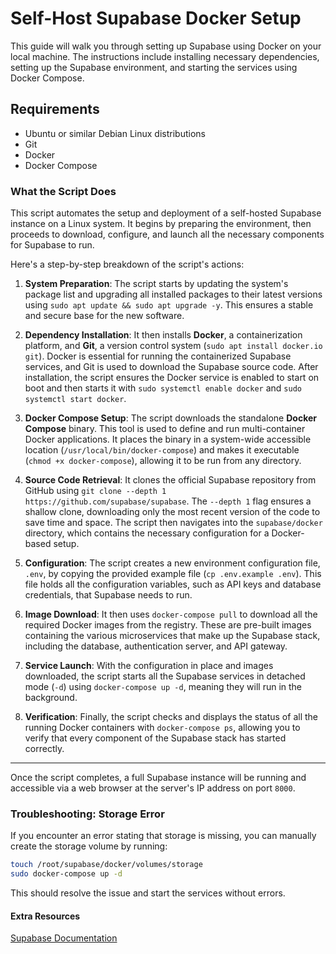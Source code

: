 # Self-Host Supabase Docker Setup

This guide will walk you through setting up Supabase using Docker on your local machine. The instructions include installing necessary dependencies, setting up the Supabase environment, and starting the services using Docker Compose.

## Requirements

- Ubuntu or similar Debian Linux distributions
- Git
- Docker
- Docker Compose

### **What the Script Does**

This script automates the setup and deployment of a self-hosted Supabase instance on a Linux system. It begins by preparing the environment, then proceeds to download, configure, and launch all the necessary components for Supabase to run.

Here's a step-by-step breakdown of the script's actions:

1.  **System Preparation**: The script starts by updating the system's package list and upgrading all installed packages to their latest versions using `sudo apt update && sudo apt upgrade -y`. This ensures a stable and secure base for the new software.

2.  **Dependency Installation**: It then installs **Docker**, a containerization platform, and **Git**, a version control system (`sudo apt install docker.io git`). Docker is essential for running the containerized Supabase services, and Git is used to download the Supabase source code. After installation, the script ensures the Docker service is enabled to start on boot and then starts it with `sudo systemctl enable docker` and `sudo systemctl start docker`.

3.  **Docker Compose Setup**: The script downloads the standalone **Docker Compose** binary. This tool is used to define and run multi-container Docker applications. It places the binary in a system-wide accessible location (`/usr/local/bin/docker-compose`) and makes it executable (`chmod +x docker-compose`), allowing it to be run from any directory.

4.  **Source Code Retrieval**: It clones the official Supabase repository from GitHub using `git clone --depth 1 https://github.com/supabase/supabase`. The `--depth 1` flag ensures a shallow clone, downloading only the most recent version of the code to save time and space. The script then navigates into the `supabase/docker` directory, which contains the necessary configuration for a Docker-based setup.

5.  **Configuration**: The script creates a new environment configuration file, `.env`, by copying the provided example file (`cp .env.example .env`). This file holds all the configuration variables, such as API keys and database credentials, that Supabase needs to run.

6.  **Image Download**: It then uses `docker-compose pull` to download all the required Docker images from the registry. These are pre-built images containing the various microservices that make up the Supabase stack, including the database, authentication server, and API gateway.

7.  **Service Launch**: With the configuration in place and images downloaded, the script starts all the Supabase services in detached mode (`-d`) using `docker-compose up -d`, meaning they will run in the background.

8.  **Verification**: Finally, the script checks and displays the status of all the running Docker containers with `docker-compose ps`, allowing you to verify that every component of the Supabase stack has started correctly.

***

Once the script completes, a full Supabase instance will be running and accessible via a web browser at the server's IP address on port `8000`.

### Troubleshooting: Storage Error
If you encounter an error stating that storage is missing, you can manually create the storage volume by running:

```bash
touch /root/supabase/docker/volumes/storage
sudo docker-compose up -d
```

This should resolve the issue and start the services without errors.


#### Extra Resources

[Supabase Documentation](https://supabase.com/docs/guides/self-hosting/docker)





